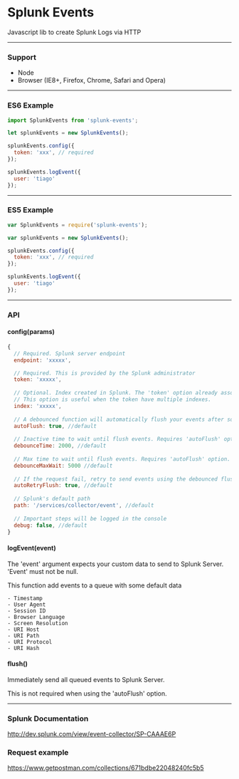 # Splunk Events

Javascript lib to create Splunk Logs via HTTP

-------
### Support

- Node
- Browser (IE8+, Firefox, Chrome, Safari and Opera)

-------
### ES6 Example

```javascript
import SplunkEvents from 'splunk-events';

let splunkEvents = new SplunkEvents();

splunkEvents.config({
  token: 'xxx', // required
});

splunkEvents.logEvent({
  user: 'tiago'
});
```

-------
### ES5 Example

```javascript
var SplunkEvents = require('splunk-events');

var splunkEvents = new SplunkEvents();

splunkEvents.config({
  token: 'xxx', // required
});

splunkEvents.logEvent({
  user: 'tiago'
});
```

-------
### API


#### config(params)
```javascript
{
  // Required. Splunk server endpoint
  endpoint: 'xxxxx',

  // Required. This is provided by the Splunk administrator
  token: 'xxxxx',
  
  // Optional. Index created in Splunk. The 'token' option already associates the index info. 
  // This option is useful when the token have multiple indexes.
  index: 'xxxxx',
  
  // A debounced function will automatically flush your events after some time
  autoFlush: true, //default
  
  // Inactive time to wait until flush events. Requires 'autoFlush' option.
  debounceTime: 2000, //default
  
  // Max time to wait until flush events. Requires 'autoFlush' option.
  debounceMaxWait: 5000 //default
  
  // If the request fail, retry to send events using the debounced flush function 
  autoRetryFlush: true, //default
  
  // Splunk's default path
  path: '/services/collector/event', //default
  
  // Important steps will be logged in the console
  debug: false, //default
}
```

#### logEvent(event)

The 'event' argument expects your custom data to send to Splunk Server. 'Event' must not be null.

This function add events to a queue with some default data
```
- Timestamp
- User Agent
- Session ID
- Browser Language
- Screen Resolution
- URI Host
- URI Path
- URI Protocol
- URI Hash
```

#### flush()

Immediately send all queued events to Splunk Server.

This is not required when using the 'autoFlush' option.


-------
### Splunk Documentation
http://dev.splunk.com/view/event-collector/SP-CAAAE6P

### Request example
https://www.getpostman.com/collections/671bdbe22048240fc5b5
